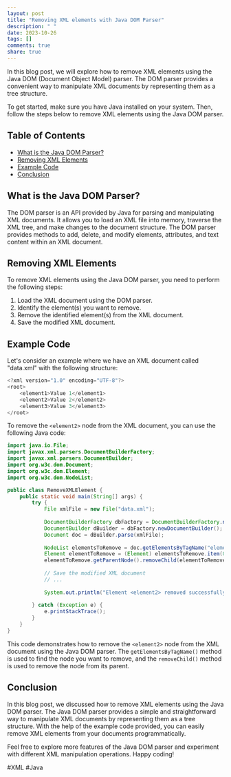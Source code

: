 ```yaml
---
layout: post
title: "Removing XML elements with Java DOM Parser"
description: " "
date: 2023-10-26
tags: []
comments: true
share: true
---
```


In this blog post, we will explore how to remove XML elements using the Java DOM (Document Object Model) parser. The DOM parser provides a convenient way to manipulate XML documents by representing them as a tree structure.

To get started, make sure you have Java installed on your system. Then, follow the steps below to remove XML elements using the Java DOM parser.

## Table of Contents
- [What is the Java DOM Parser?](#what-is-the-java-dom-parser)
- [Removing XML Elements](#removing-xml-elements)
- [Example Code](#example-code)
- [Conclusion](#conclusion)

## What is the Java DOM Parser?

The DOM parser is an API provided by Java for parsing and manipulating XML documents. It allows you to load an XML file into memory, traverse the XML tree, and make changes to the document structure. The DOM parser provides methods to add, delete, and modify elements, attributes, and text content within an XML document.

## Removing XML Elements

To remove XML elements using the Java DOM parser, you need to perform the following steps:

1. Load the XML document using the DOM parser.
2. Identify the element(s) you want to remove.
3. Remove the identified element(s) from the XML document.
4. Save the modified XML document.

## Example Code

Let's consider an example where we have an XML document called "data.xml" with the following structure:

```java
<?xml version="1.0" encoding="UTF-8"?>
<root>
    <element1>Value 1</element1>
    <element2>Value 2</element2>
    <element3>Value 3</element3>
</root>
```

To remove the `<element2>` node from the XML document, you can use the following Java code:

```java
import java.io.File;
import javax.xml.parsers.DocumentBuilderFactory;
import javax.xml.parsers.DocumentBuilder;
import org.w3c.dom.Document;
import org.w3c.dom.Element;
import org.w3c.dom.NodeList;

public class RemoveXMLElement {
    public static void main(String[] args) {
        try {
            File xmlFile = new File("data.xml");
            
            DocumentBuilderFactory dbFactory = DocumentBuilderFactory.newInstance();
            DocumentBuilder dBuilder = dbFactory.newDocumentBuilder();
            Document doc = dBuilder.parse(xmlFile);
            
            NodeList elementsToRemove = doc.getElementsByTagName("element2");
            Element elementToRemove = (Element) elementsToRemove.item(0);
            elementToRemove.getParentNode().removeChild(elementToRemove);
            
            // Save the modified XML document
            // ...
            
            System.out.println("Element <element2> removed successfully.");
            
        } catch (Exception e) {
            e.printStackTrace();
        }
    }
}
```

This code demonstrates how to remove the `<element2>` node from the XML document using the Java DOM parser. The `getElementsByTagName()` method is used to find the node you want to remove, and the `removeChild()` method is used to remove the node from its parent.

## Conclusion

In this blog post, we discussed how to remove XML elements using the Java DOM parser. The Java DOM parser provides a simple and straightforward way to manipulate XML documents by representing them as a tree structure. With the help of the example code provided, you can easily remove XML elements from your documents programmatically.

Feel free to explore more features of the Java DOM parser and experiment with different XML manipulation operations. Happy coding!

\#XML #Java